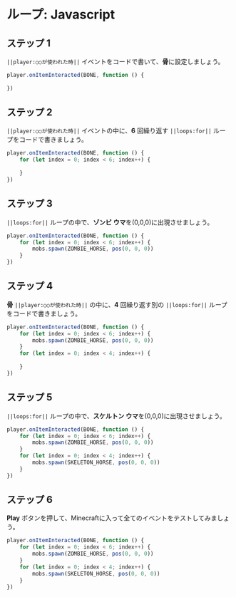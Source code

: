 # ループ: Javascript

## ステップ 1
``||player:○○が使われた時||`` イベントをコードで書いて、**骨**に設定しましょう。

```javascript
player.onItemInteracted(BONE, function () { 
 
}) 
```

## ステップ 2
``||player:○○が使われた時||`` イベントの中に、**6** 回繰り返す ``||loops:for||`` ループをコードで書きましょう。

```javascript
player.onItemInteracted(BONE, function () { 
    for (let index = 0; index < 6; index++) { 
      
    } 
}) 
```

## ステップ 3
``||loops:for||`` ループの中で、**ゾンビ ウマ**を(0,0,0)に出現させましょう。

```javascript
player.onItemInteracted(BONE, function () {
    for (let index = 0; index < 6; index++) {
        mobs.spawn(ZOMBIE_HORSE, pos(0, 0, 0))
    }
})
```

## ステップ 4
**骨** ``||player:○○が使われた時||`` の中に、**4** 回繰り返す別の ``||loops:for||`` ループをコードで書きましょう。

```javascript
player.onItemInteracted(BONE, function () { 
    for (let index = 0; index < 6; index++) { 
        mobs.spawn(ZOMBIE_HORSE, pos(0, 0, 0)) 
    } 
    for (let index = 0; index < 4; index++) { 
      
    } 
}) 
```

## ステップ 5
``||loops:for||`` ループの中で、**スケルトン ウマ**を(0,0,0)に出現させましょう。  

```javascript
player.onItemInteracted(BONE, function () { 
    for (let index = 0; index < 6; index++) { 
        mobs.spawn(ZOMBIE_HORSE, pos(0, 0, 0)) 
    } 
    for (let index = 0; index < 4; index++) { 
        mobs.spawn(SKELETON_HORSE, pos(0, 0, 0)) 
    } 
}) 
```

## ステップ 6
**Play** ボタンを押して、Minecraftに入って全てのイベントをテストしてみましょう。

```javascript
player.onItemInteracted(BONE, function () { 
    for (let index = 0; index < 6; index++) { 
        mobs.spawn(ZOMBIE_HORSE, pos(0, 0, 0)) 
    } 
    for (let index = 0; index < 4; index++) { 
        mobs.spawn(SKELETON_HORSE, pos(0, 0, 0)) 
    } 
}) 
```

